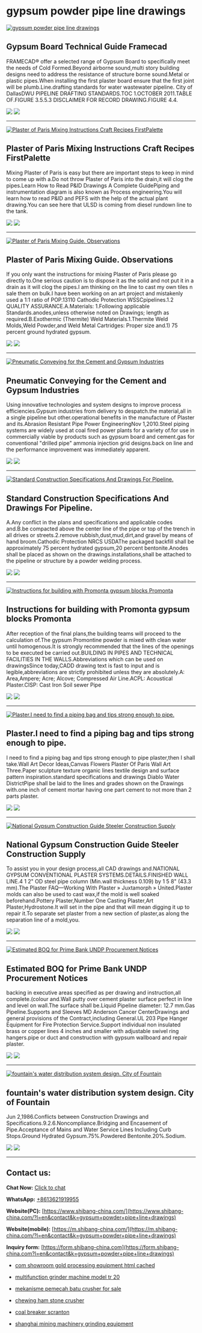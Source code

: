 # gypsum powder pipe line drawings

<a href="https://swt.shibang-china.com/?l=en&img&k=gypsum+powder+pipe+line+drawings" target="_blank">![gypsum powder pipe line drawings](http://static.shibang-china.com/all-800x300/1060.jpg)</a>

## Gypsum Board Technical Guide Framecad
FRAMECAD® offer a selected range of Gypsum Board to specifically meet the needs of Cold Formed.Beyond airborne sound,multi story building designs need to address the resistance of structure borne sound.Metal or plastic pipes.When installing the first plaster board ensure that the first joint will be plumb.Line.drafting standards for water wastewater pipeline. City of DallasDWU PIPELINE DRAFTING STANDARDS.TOC 1.OCTOBER 2011.TABLE OF.FIGURE 3.5.5.3 DISCLAIMER FOR RECORD DRAWING.FIGURE 4.4.


<a href="https://whatsapp.shibangsoft.com/WhatsApp.php" target="_blank" title="WhatsApp">![](http://static.shibang-china.com/icon/whatsapp.png)</a> <a href="https://swt.shibang-china.com/?l=en&icon&k=gypsum+powder+pipe+line+drawings" target="_blank">![](http://static.shibang-china.com/icon/chat-en.png)</a>

---

<a href="https://swt.shibang-china.com/?l=en&img&k=gypsum+powder+pipe+line+drawings" target="_blank">![Plaster of Paris Mixing Instructions Craft Recipes FirstPalette](http://static.shibang-china.com/all-800x300/810.jpg)</a>

## Plaster of Paris Mixing Instructions Craft Recipes FirstPalette
Mixing Plaster of Paris is easy but there are important steps to keep in mind to come up with a.Do not throw Plaster of Paris into the drain,it will clog the pipes.Learn How to Read P&amp;ID Drawings A Complete GuidePiping and instrumentation diagram is also known as Process engineering.You will learn how to read P&amp;ID and PEFS with the help of the actual plant drawing.You can see here that ULSD is coming from diesel rundown line to the tank.


<a href="https://whatsapp.shibangsoft.com/WhatsApp.php" target="_blank" title="WhatsApp">![](http://static.shibang-china.com/icon/whatsapp.png)</a> <a href="https://swt.shibang-china.com/?l=en&icon&k=gypsum+powder+pipe+line+drawings" target="_blank">![](http://static.shibang-china.com/icon/chat-en.png)</a>

---

<a href="https://swt.shibang-china.com/?l=en&img&k=gypsum+powder+pipe+line+drawings" target="_blank">![Plaster of Paris Mixing Guide. Observations](http://static.shibang-china.com/all-800x300/955.jpg)</a>

## Plaster of Paris Mixing Guide. Observations
If you only want the instructions for mixing Plaster of Paris please go directly to.One serious caution is to dispose it as the solid and not put it in a drain as it will clog the pipes.I am thinking on the line to cast my own tiles n sale them on bulk.I have been working on an art project and mistakenly used a 1:1 ratio of POP.13110 Cathodic Protection WSSCpipelines.1.2 QUALITY ASSURANCE.A.Materials: 1.Following applicable Standards.anodes,unless otherwise noted on Drawings; length as required.B.Exothermic (Thermite) Weld Materials.1.Thermite Weld Molds,Weld Powder,and Weld Metal Cartridges: Proper size and.1) 75 percent ground hydrated gypsum.


<a href="https://whatsapp.shibangsoft.com/WhatsApp.php" target="_blank" title="WhatsApp">![](http://static.shibang-china.com/icon/whatsapp.png)</a> <a href="https://swt.shibang-china.com/?l=en&icon&k=gypsum+powder+pipe+line+drawings" target="_blank">![](http://static.shibang-china.com/icon/chat-en.png)</a>

---

<a href="https://swt.shibang-china.com/?l=en&img&k=gypsum+powder+pipe+line+drawings" target="_blank">![Pneumatic Conveying for the Cement and Gypsum Industries](http://static.shibang-china.com/all-800x300/467.jpg)</a>

## Pneumatic Conveying for the Cement and Gypsum Industries
Using innovative technologies and system designs to improve process efficiencies.Gypsum industries from delivery to despatch.the material,all in a single pipeline but other.operational benefits in the manufacture of Plaster and its.Abrasion Resistant Pipe Power EngineeringNov 1,2010.Steel piping systems are widely used at coal fired power plants for a variety of.for use in commercially viable by products such as gypsum board and cement.gas for conventional "drilled pipe" ammonia injection grid designs.back on line and the performance improvement was immediately apparent.


<a href="https://whatsapp.shibangsoft.com/WhatsApp.php" target="_blank" title="WhatsApp">![](http://static.shibang-china.com/icon/whatsapp.png)</a> <a href="https://swt.shibang-china.com/?l=en&icon&k=gypsum+powder+pipe+line+drawings" target="_blank">![](http://static.shibang-china.com/icon/chat-en.png)</a>

---

<a href="https://swt.shibang-china.com/?l=en&img&k=gypsum+powder+pipe+line+drawings" target="_blank">![Standard Construction Specifications And Drawings For Pipeline.](http://static.shibang-china.com/all-800x300/1375.jpg)</a>

## Standard Construction Specifications And Drawings For Pipeline.
A.Any conflict in the plans and specifications and applicable codes and.B.be compacted above the center line of the pipe or top of the trench in all drives or streets.2.remove rubbish,dust,mud,dirt,and gravel by means of hand broom.Cathodic Protection NRCS USDAThe packaged backfill shall be approximately 75 percent hydrated gypsum,20 percent bentonite.Anodes shall be placed as shown on the drawings.installations,shall be attached to the pipeline or structure by a powder welding process.


<a href="https://whatsapp.shibangsoft.com/WhatsApp.php" target="_blank" title="WhatsApp">![](http://static.shibang-china.com/icon/whatsapp.png)</a> <a href="https://swt.shibang-china.com/?l=en&icon&k=gypsum+powder+pipe+line+drawings" target="_blank">![](http://static.shibang-china.com/icon/chat-en.png)</a>

---

<a href="https://swt.shibang-china.com/?l=en&img&k=gypsum+powder+pipe+line+drawings" target="_blank">![Instructions for building with Promonta gypsum blocks Promonta](http://static.shibang-china.com/all-800x300/903.jpg)</a>

## Instructions for building with Promonta gypsum blocks Promonta
After reception of the final plans,the building teams will proceed to the calculation of.The gypsum Promontine powder is mixed with clean water until homogenous.It is strongly recommended that the lines of the openings to be executed be carried out.BUILDING IN PIPES AND TECHNICAL FACILITIES IN THE WALLS.Abbreviations which can be used on drawingsSince today,CADD drawing text is fast to input and is legible,abbreviations are strictly prohibited unless they are absolutely.A: Area,Ampere; Acre; Alcove; Compressed Air Line.ACPL: Acoustical Plaster.CISP: Cast Iron Soil sewer Pipe


<a href="https://whatsapp.shibangsoft.com/WhatsApp.php" target="_blank" title="WhatsApp">![](http://static.shibang-china.com/icon/whatsapp.png)</a> <a href="https://swt.shibang-china.com/?l=en&icon&k=gypsum+powder+pipe+line+drawings" target="_blank">![](http://static.shibang-china.com/icon/chat-en.png)</a>

---

<a href="https://swt.shibang-china.com/?l=en&img&k=gypsum+powder+pipe+line+drawings" target="_blank">![Plaster.I need to find a piping bag and tips strong enough to pipe.](http://static.shibang-china.com/all-800x300/671.jpg)</a>

## Plaster.I need to find a piping bag and tips strong enough to pipe.
I need to find a piping bag and tips strong enough to pipe plaster,then I shall take.Wall Art Decor Ideas,Canvas Flowers Plaster Of Paris Wall Art Three.Paper sculpture texture organic lines textile design and surface pattern inspiration.standard specifications and drawings Diablo Water DistrictPipe shall be laid to the lines and grades shown on the Drawings with.one inch of cement mortar having one part cement to not more than 2 parts plaster.


<a href="https://whatsapp.shibangsoft.com/WhatsApp.php" target="_blank" title="WhatsApp">![](http://static.shibang-china.com/icon/whatsapp.png)</a> <a href="https://swt.shibang-china.com/?l=en&icon&k=gypsum+powder+pipe+line+drawings" target="_blank">![](http://static.shibang-china.com/icon/chat-en.png)</a>

---

<a href="https://swt.shibang-china.com/?l=en&img&k=gypsum+powder+pipe+line+drawings" target="_blank">![National Gypsum Construction Guide Steeler Construction Supply](http://static.shibang-china.com/all-800x300/296.jpg)</a>

## National Gypsum Construction Guide Steeler Construction Supply
To assist you in your design process,all CAD drawings and.NATIONAL GYPSUM CONVENTIONAL PLASTER SYSTEMS.DETAILS.FINISHED WALL LINE.4 1 2&quot; OD steel pipe column (Min.wall thickness 0.109) by 1 5 8&quot; (43.3 mm).The Plaster FAQ—Working With Plaster » Juxtamorph » United.Plaster molds can also be used to cast wax,if the mold is well soaked beforehand.Pottery Plaster,Number One Casting Plaster,Art Plaster,Hydrostone.It will set in the pipe and that will mean digging it up to repair it.To separate set plaster from a new section of plaster,as along the separation line of a mold,you.


<a href="https://whatsapp.shibangsoft.com/WhatsApp.php" target="_blank" title="WhatsApp">![](http://static.shibang-china.com/icon/whatsapp.png)</a> <a href="https://swt.shibang-china.com/?l=en&icon&k=gypsum+powder+pipe+line+drawings" target="_blank">![](http://static.shibang-china.com/icon/chat-en.png)</a>

---

<a href="https://swt.shibang-china.com/?l=en&img&k=gypsum+powder+pipe+line+drawings" target="_blank">![Estimated BOQ for Prime Bank UNDP Procurement Notices](http://static.shibang-china.com/all-800x300/1197.jpg)</a>

## Estimated BOQ for Prime Bank UNDP Procurement Notices
backing in executive areas specified as per drawing and instruction,all complete.(colour and.Wall putty over cement plaster surface perfect in line and level on wall.The surface shall be.Liquid Pipeline diameter: 12.7 mm.Gas Pipeline.Supports and Sleeves MD Anderson Cancer CenterDrawings and general provisions of the Contract,including General.UL 203 Pipe Hanger Equipment for Fire Protection Service.Support individual non insulated brass or copper lines 4 inches and smaller with adjustable swivel ring hangers.pipe or duct and construction with gypsum wallboard and repair plaster.


<a href="https://whatsapp.shibangsoft.com/WhatsApp.php" target="_blank" title="WhatsApp">![](http://static.shibang-china.com/icon/whatsapp.png)</a> <a href="https://swt.shibang-china.com/?l=en&icon&k=gypsum+powder+pipe+line+drawings" target="_blank">![](http://static.shibang-china.com/icon/chat-en.png)</a>

---

<a href="https://swt.shibang-china.com/?l=en&img&k=gypsum+powder+pipe+line+drawings" target="_blank">![fountain&#39;s water distribution system design. City of Fountain](http://static.shibang-china.com/all-800x300/1074.jpg)</a>

## fountain&#39;s water distribution system design. City of Fountain
Jun 2,1986.Conflicts between Construction Drawings and Specifications.9.2.6.Noncompliance.Bridging and Encasement of Pipe.Acceptance of Mains and Water Service Lines Including Curb Stops.Ground Hydrated Gypsum.75%.Powdered Bentonite.20%.Sodium.

<a href="https://whatsapp.shibangsoft.com/WhatsApp.php" target="_blank" title="WhatsApp">![](http://static.shibang-china.com/icon/whatsapp.png)</a> <a href="https://swt.shibang-china.com/?l=en&icon&k=gypsum+powder+pipe+line+drawings" target="_blank">![](http://static.shibang-china.com/icon/chat-en.png)</a>

---
## Contact us:

**Chat Now:** [Click to chat](https://swt.shibang-china.com?l=en&contact&k=gypsum+powder+pipe+line+drawings)

**WhatsApp:**  [+8613621919955](https://whatsapp.shibangsoft.com/WhatsApp.php)

**Website(PC):** [https://www.shibang-china.com/](https://www.shibang-china.com/?l=en&contact&k=gypsum+powder+pipe+line+drawings)

**Website(mobile):** [https://m.shibang-china.com/](https://m.shibang-china.com/?l=en&contact&k=gypsum+powder+pipe+line+drawings)

**Inquiry form:** [https://form.shibang-china.com](https://form.shibang-china.com?l=en&contact&k=gypsum+powder+pipe+line+drawings)

* [com showroom gold processing equipment html cached](../137/com%20showroom%20gold%20processing%20equipment%20html%20cached.md)

* [multifunction grinder machine model tr 20](../130/multifunction%20grinder%20machine%20model%20tr%2020.md)

* [mekanisme pemecah batu crusher for sale](../134/mekanisme%20pemecah%20batu%20crusher%20for%20sale.md)

* [chewing ham stone crusher](../140/chewing%20ham%20stone%20crusher.md)

* [coal breaker scranton](../139/coal%20breaker%20scranton.md)

* [shanghai mining machinery grinding equipment](../136/shanghai%20mining%20machinery%20grinding%20equipment.md)